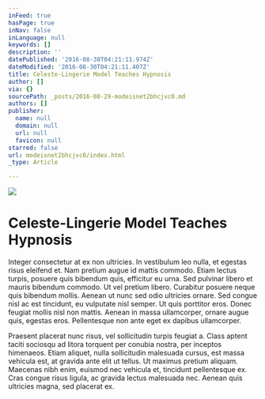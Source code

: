```yaml
---
inFeed: true
hasPage: true
inNav: false
inLanguage: null
keywords: []
description: ''
datePublished: '2016-08-30T04:21:11.974Z'
dateModified: '2016-08-30T04:21:11.407Z'
title: Celeste-Lingerie Model Teaches Hypnosis
author: []
via: {}
sourcePath: _posts/2016-08-29-modeisnet2bhcjvc0.md
authors: []
publisher:
  name: null
  domain: null
  url: null
  favicon: null
starred: false
url: modeisnet2bhcjvc0/index.html
_type: Article

---
```

![](https://the-grid-user-content.s3-us-west-2.amazonaws.com/1fd1860d-b84f-4650-a1d2-e8ecba38c612.jpg)

# Celeste-Lingerie Model Teaches Hypnosis

Integer consectetur at ex non ultricies. In vestibulum leo nulla, et egestas risus eleifend et. Nam pretium augue id mattis commodo. Etiam lectus turpis, posuere quis bibendum quis, efficitur eu urna. Sed pulvinar libero et mauris bibendum commodo. Ut vel pretium libero. Curabitur posuere neque quis bibendum mollis. Aenean ut nunc sed odio ultricies ornare. Sed congue nisl ac est tincidunt, eu vulputate nisl semper. Ut quis porttitor eros. Donec feugiat mollis nisl non mattis. Aenean in massa ullamcorper, ornare augue quis, egestas eros. Pellentesque non ante eget ex dapibus ullamcorper.

Praesent placerat nunc risus, vel sollicitudin turpis feugiat a. Class aptent taciti sociosqu ad litora torquent per conubia nostra, per inceptos himenaeos. Etiam aliquet, nulla sollicitudin malesuada cursus, est massa vehicula est, at gravida ante elit ut tellus. Ut maximus pretium aliquam. Maecenas nibh enim, euismod nec vehicula et, tincidunt pellentesque ex. Cras congue risus ligula, ac gravida lectus malesuada nec. Aenean quis ultricies magna, sed placerat ex.
